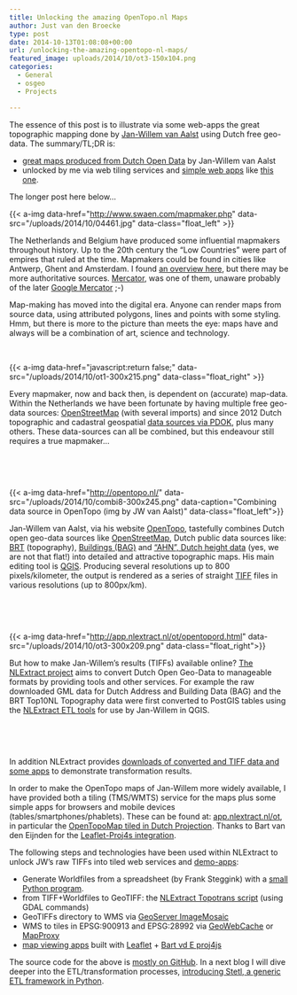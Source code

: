 ```yaml
---
title: Unlocking the amazing OpenTopo.nl Maps
author: Just van den Broecke
type: post
date: 2014-10-13T01:08:08+00:00
url: /unlocking-the-amazing-opentopo-nl-maps/
featured_image: uploads/2014/10/ot3-150x104.png
categories:
  - General
  - osgeo
  - Projects

---
```

The essence of this post is to illustrate via some web-apps the great topographic mapping done by [Jan-Willem van Aalst][10] using Dutch free geo-data. The summary/TL;DR is:

  * [great maps produced from Dutch Open Data][1] by Jan-Willem van Aalst
  * unlocked by me via web tiling services and [simple web apps][2] like [this one][3].

The longer post here below&#8230;

{{< a-img data-href="http://www.swaen.com/mapmaker.php" data-src="/uploads/2014/10/04461.jpg" data-class="float_left" >}}

The Netherlands and Belgium have produced some influential mapmakers throughout history. Up to the 20th century the &#8220;Low Countries&#8221; were part of empires that ruled at the time. Mapmakers could be found in cities like Antwerp, Ghent and Amsterdam. I found [an overview here][4], but there may be more authoritative sources. [Mercator][11], was one of them, unaware  probably of the later [Google Mercator][12] ;-)

Map-making has moved into the digital era. Anyone can render maps from source data, using attributed polygons, lines and points with some styling. Hmm, but there is more to the picture than meets the eye: maps have and always will be a combination of art, science and technology.

&nbsp;

{{< a-img data-href="javascript:return false;" data-src="/uploads/2014/10/ot1-300x215.png" data-class="float_right" >}}

Every mapmaker, now and back then, is dependent on (accurate) map-data. Within the Netherlands we have been fortunate by having multiple free geo-data sources: [OpenStreetMap][6] (with several imports) and since 2012 Dutch topographic and cadastral geospatial [data sources via PDOK][13], plus many others. These data-sources can all be combined, but this endeavour still requires a true mapmaker&#8230;

&nbsp;

&nbsp;

{{< a-img data-href="http://opentopo.nl/" data-src="/uploads/2014/10/combi8-300x245.png" data-caption="Combining data source in OpenTopo (img by JW van Aalst)" data-class="float_left">}}
<!--
<div id="attachment_397" style="width: 310px" class="wp-caption alignleft">
  <a href="http://opentopo.nl/"><img aria-describedby="caption-attachment-397" loading="lazy" class="wp-image-397 size-medium" src="uploads/2014/10/combi8-300x245.png" alt="Combining data source in OpenTopo (img by JW van Aalst)" width="300" height="245" srcset="https://justobjects.nl/wp-content/uploads/2014/10/combi8-300x245.png 300w, https://justobjects.nl/wp-content/uploads/2014/10/combi8-183x150.png 183w, https://justobjects.nl/wp-content/uploads/2014/10/combi8-150x122.png 150w, https://justobjects.nl/wp-content/uploads/2014/10/combi8.png 600w" sizes="(max-width: 300px) 100vw, 300px" /></a>

  <p id="caption-attachment-397" class="wp-caption-text">
    Combining data source in OpenTopo (img by JW van Aalst)
  </p>
</div>
-->

Jan-Willem van Aalst, via his website [OpenTopo][1], tastefully combines Dutch open geo-data sources like [OpenStreetMap][14], Dutch public data sources like: [BRT][15] (topography), [Buildings (BAG)][16] and [&#8220;AHN&#8221;, Dutch height data][17] (yes, we are not that flat!) into detailed and attractive topographic maps. His main editing tool is [QGIS][18]. Producing several resolutions up to 800 pixels/kilometer, the output is rendered as a series of straight [TIFF][19] files in various resolutions (up to 800px/km).

&nbsp;

&nbsp;

{{< a-img data-href="http://app.nlextract.nl/ot/opentopord.html" data-src="/uploads/2014/10/ot3-300x209.png" data-class="float_right">}}

But how to make Jan-Willem&#8217;s results (TIFFs) available online? [The NLExtract project][7] aims to convert Dutch Open Geo-Data to manageable formats by providing tools and other services. For example the raw downloaded GML data for Dutch Address and Building Data (BAG) and the  BRT Top10NL Topography data were first converted to PostGIS tables using the [NLExtract ETL tools][20] for use by Jan-Willem in QGIS.

&nbsp;

&nbsp;

In addition NLExtract provides [downloads of converted and TIFF data and some apps][8] to demonstrate transformation results.

In order to make the OpenTopo maps of Jan-Willem more widely available, I have provided both a tiling (TMS/WMTS) service for the maps plus some simple apps for browsers and mobile devices (tables/smartphones/phablets). These can be found at: [app.nlextract.nl/ot][2], in particular the [OpenTopoMap tiled in Dutch Projection][3]. Thanks to Bart van den Eijnden for the [Leaflet-Proj4s integration][21].

The following steps and technologies have been used within NLExtract to unlock JW&#8217;s raw TIFFs into tiled web services and [demo-apps][2]:

  * Generate Worldfiles from a spreadsheet (by Frank Steggink) with a [small Python program][9].
  * from TIFF+Worldfiles to GeoTIFF: the [NLExtract Topotrans script][22] (using GDAL commands)
  * GeoTIFFs directory to WMS via [GeoServer ImageMosaic][23]
  * WMS to tiles in EPSG:900913 and EPSG:28992 via [GeoWebCache][24] or [MapProxy][25]
  * [map viewing apps][2] built with [Leaflet][26] + [Bart vd E proj4js][21]

The source code for the above is [mostly on GitHub][9]. In a next blog I will dive deeper into the ETL/transformation processes, [introducing Stetl, a generic ETL framework in Python][27].

 [1]: http://opentopo.nl/
 [2]: http://app.nlextract.nl/ot/
 [3]: http://app.nlextract.nl/ot/opentopord.html
 [4]: http://www.swaen.com/mapmaker.php
 [5]: uploads/2014/10/ot1.png
 [6]: http://www.openstreetmap.nl/
 [7]: http://www.nlextract.nl/
 [8]: http://data.nlextract.nl/
 [9]: https://github.com/opengeogroep/NLExtract/tree/master/opentopo/src
 [10]: http://www.imergis.nl/asp/44.asp
 [11]: https://en.wikipedia.org/wiki/Gerardus_Mercator
 [12]: http://spatialreference.org/ref/sr-org/6627/
 [13]: https://www.pdok.nl/nl/producten/downloaden-van-data-pdok
 [14]: http://www.openstreetmap.org/
 [15]: http://nl.wikipedia.org/wiki/Basisregistratie_Topografie
 [16]: http://www.kadaster.nl/bag
 [17]: http://www.ahn.nl/
 [18]: http://www.qgis.org/
 [19]: http://en.wikipedia.org/wiki/Tagged_Image_File_Format
 [20]: http://docs.nlextract.nl/en/latest/
 [21]: https://github.com/bartvde/PDOK-Leaflet

 [22]: https://github.com/opengeogroep/NLExtract/blob/master/opentopo/bin/topotrans.sh
 [23]: http://docs.geoserver.org/stable/en/user/data/raster/imagemosaic.html
 [24]: http://geowebcache.org/
 [25]: http://mapproxy.org/
 [26]: http://leafletjs.com/
 [27]: http://www.stetl.org
